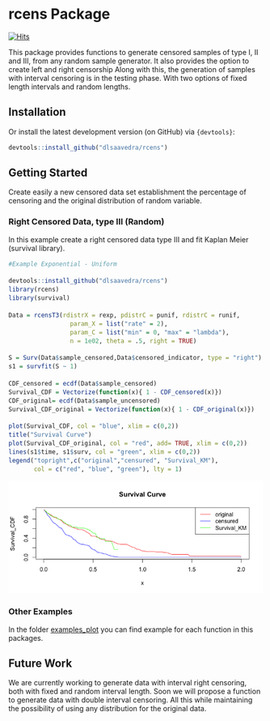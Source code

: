 # rcens Package

[![Hits](https://hits.seeyoufarm.com/api/count/incr/badge.svg?url=https%3A%2F%2Fgithub.com%2Fdlsaavedra%2Frcens&count_bg=%2379C83D&title_bg=%23555555&icon=rstudio.svg&icon_color=%23FFFFFF&title=Views&edge_flat=true)](https://hits.seeyoufarm.com)

This package provides functions to generate censored samples of type I, II and III, from any random sample generator. It also provides the option to create left and right censorship
Along with this, the generation of samples with interval censoring is in the testing phase. With two options of fixed length intervals and random lengths.

## Installation

Or install the latest development version (on GitHub) via `{devtools}`:

``` r
devtools::install_github("dlsaavedra/rcens")
```

## Getting Started
Create easily a new censored data set establishment the percentage of censoring and the original distribution of random variable.

### Right Censored Data, type III (Random)
In this example create a right censored data type III and fit Kaplan Meier (survival library). 

``` r
#Example Exponential - Uniform

devtools::install_github("dlsaavedra/rcens")
library(rcens)
library(survival)

Data = rcensT3(rdistrX = rexp, pdistrC = punif, rdistrC = runif,
                 param_X = list("rate" = 2),
                 param_C = list("min" = 0, "max" = "lambda"),
                 n = 1e02, theta = .5, right = TRUE)

S = Surv(Data$sample_censored,Data$censored_indicator, type = "right")
s1 = survfit(S ~ 1)

CDF_censored = ecdf(Data$sample_censored)
Survival_CDF = Vectorize(function(x){ 1 - CDF_censored(x)})
CDF_original= ecdf(Data$sample_uncensored)
Survival_CDF_original = Vectorize(function(x){ 1 - CDF_original(x)})

plot(Survival_CDF, col = "blue", xlim = c(0,2))
title("Survival Curve")
plot(Survival_CDF_original, col = "red", add= TRUE, xlim = c(0,2))
lines(s1$time, s1$surv, col = "green", xlim = c(0,2))
legend("topright",c("original","censured", "Survival_KM"),
       col = c("red", "blue", "green"), lty = 1)

```
![<https://github.com/dlsaavedra/rcens/blob/main/image/Survival_Curve_Example_rcensT3.png>](https://github.com/dlsaavedra/rcens/blob/main/image/Survival_Curve_Example_rcensT3.png)

### Other Examples
In the folder [examples_plot](https://github.com/dlsaavedra/rcens/tree/main/examples_plot) you can find example for each function in this packages. 

## Future Work

We are currently working to generate data with interval right censoring, both with fixed and random interval length. Soon we will propose a function to generate data with double interval censoring.
All this while maintaining the possibility of using any distribution for the original data.
